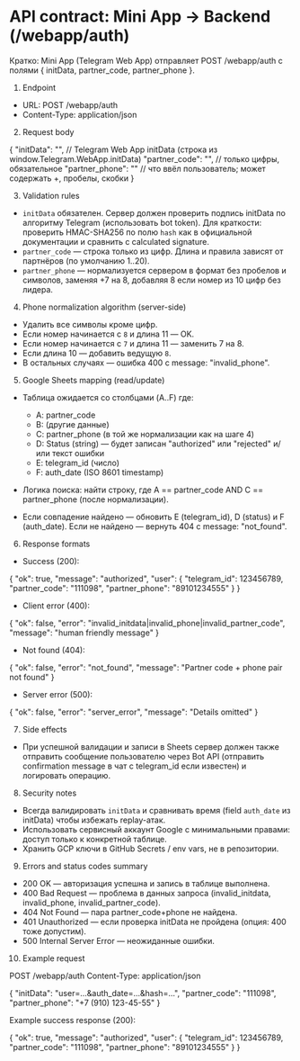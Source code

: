 # API contract: Mini App -> Backend (/webapp/auth)

Кратко: Mini App (Telegram Web App) отправляет POST /webapp/auth с полями { initData, partner_code, partner_phone }.

1) Endpoint

- URL: POST /webapp/auth
- Content-Type: application/json

2) Request body

{
  "initData": "<string>",    // Telegram Web App initData (строка из window.Telegram.WebApp.initData)
  "partner_code": "<digits>", // только цифры, обязательное
  "partner_phone": "<string>"  // что ввёл пользователь; может содержать +, пробелы, скобки
}

3) Validation rules

- `initData` обязателен. Сервер должен проверить подпись initData по алгоритму Telegram (использовать bot token). Для краткости: проверить HMAC-SHA256 по полю `hash` как в официальной документации и сравнить с calculated signature.
- `partner_code` — строка только из цифр. Длина и правила зависят от партнёров (по умолчанию 1..20).
- `partner_phone` — нормализуется сервером в формат без пробелов и символов, заменяя +7 на 8, добавляя 8 если номер из 10 цифр без лидера.

4) Phone normalization algorithm (server-side)

- Удалить все символы кроме цифр.
- Если номер начинается с `8` и длина 11 — OK.
- Если номер начинается с `7` и длина 11 — заменить 7 на 8.
- Если длина 10 — добавить ведущую `8`.
- В остальных случаях — ошибка 400 с message: "invalid_phone".

5) Google Sheets mapping (read/update)

- Таблица ожидается со столбцами (A..F) где:
  - A: partner_code
  - B: (другие данные)
  - C: partner_phone (в той же нормализации как на шаге 4)
  - D: Status (string) — будет записан "authorized" или "rejected" и/или текст ошибки
  - E: telegram_id (число)
  - F: auth_date (ISO 8601 timestamp)

- Логика поиска: найти строку, где A == partner_code AND C == partner_phone (после нормализации).
- Если совпадение найдено — обновить E (telegram_id), D (status) и F (auth_date). Если не найдено — вернуть 404 с message: "not_found".

6) Response formats

- Success (200):

{
  "ok": true,
  "message": "authorized",
  "user": {
    "telegram_id": 123456789,
    "partner_code": "111098",
    "partner_phone": "89101234555"
  }
}

- Client error (400):

{
  "ok": false,
  "error": "invalid_initdata|invalid_phone|invalid_partner_code",
  "message": "human friendly message"
}

- Not found (404):

{
  "ok": false,
  "error": "not_found",
  "message": "Partner code + phone pair not found"
}

- Server error (500):

{
  "ok": false,
  "error": "server_error",
  "message": "Details omitted"
}

7) Side effects

- При успешной валидации и записи в Sheets сервер должен также отправить сообщение пользователю через Bot API (отправить confirmation message в чат с telegram_id если известен) и логировать операцию.

8) Security notes

- Всегда валидировать `initData` и сравнивать время (field `auth_date` из initData) чтобы избежать replay-атак.
- Использовать сервисный аккаунт Google с минимальными правами: доступ только к конкретной таблице.
- Хранить GCP ключи в GitHub Secrets / env vars, не в репозитории.

9) Errors and status codes summary

- 200 OK — авторизация успешна и запись в таблице выполнена.
- 400 Bad Request — проблема в данных запроса (invalid_initdata, invalid_phone, invalid_partner_code).
- 404 Not Found — пара partner_code+phone не найдена.
- 401 Unauthorized — если проверка initData не пройдена (опция: 400 тоже допустим).
- 500 Internal Server Error — неожиданные ошибки.

10) Example request

POST /webapp/auth
Content-Type: application/json

{
  "initData": "user=...&auth_date=...&hash=...",
  "partner_code": "111098",
  "partner_phone": "+7 (910) 123-45-55"
}

Example success response (200):

{
  "ok": true,
  "message": "authorized",
  "user": { "telegram_id": 123456789, "partner_code": "111098", "partner_phone": "89101234555" }
}
